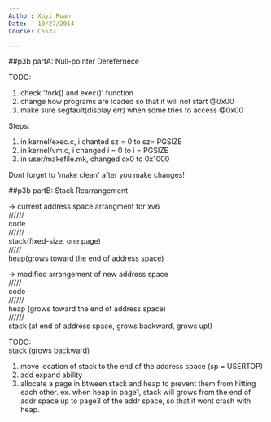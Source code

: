```yaml
---
Author: Xuyi Ruan  
Date:   10/27/2014  
Course: CS537  

---
```

##p3b partA:
Null-pointer Derefernece

TODO:  
1. check 'fork() and exec()' function    
2. change how programs are loaded so that it will not start @0x00  
3. make sure segfault(display err) when some tries to access @0x00  

Steps:  
1. in kernel/exec.c, i chanted sz = 0 to sz= PGSIZE  
2. in kernel/vm.c, i changed i = 0 to i = PGSIZE  
3. in user/makefile.mk, changed ox0 to 0x1000  

Dont forget to 'make clean' after you make changes!

##p3b partB:
Stack Rearrangement

-> current address space arrangment for xv6  
//////  
code  
//////  
stack(fixed-size, one page)  
/////  
heap(grows toward the end of address space)

-> modified arrangement of new address space  
/////  
code  
//////  
heap (grows toward the end of address space)  
//////  
stack (at end of address space, grows backward, grows up!)  

TODO:  
stack (grows backward)  
1. move location of stack to the end of the address space (sp = USERTOP)  
2. add expand ability
3. allocate a page in btween stack and heap to prevent them from hitting 
each other. 
ex. when heap in page1, stack will grows from the end of addr space up to page3 of the addr space, so that it wont crash with heap.








